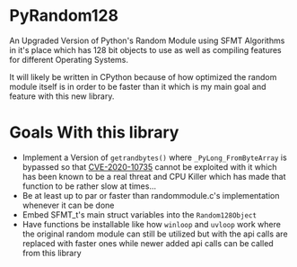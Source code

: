 # PyRandom128
An Upgraded Version of Python's Random Module using SFMT Algorithms in it's place which has 128 bit objects to use as well as compiling features for different Operating Systems.

It will likely be written in CPython because of how optimized the random module itself 
is in order to be faster than it which is my main goal and feature with this new library. 

# Goals With this library 
- Implement a Version of `getrandbytes()` where `_PyLong_FromByteArray` is bypassed so that [CVE-2020-10735](https://cve.mitre.org/cgi-bin/cvename.cgi?name=CVE-2020-10735) cannot be exploited with it which has been known to be a real threat and CPU Killer which has made that function to be rather slow at times...
- Be at least up to par or faster than randommodule.c's implementation whenever it can be done
- Embed SFMT_t's main struct variables into the `Random128Object`
- Have functions be installable like how `winloop` and `uvloop` work where the original random module can still be utilized but with the api calls are replaced with faster ones while newer added api calls can be called from this library
